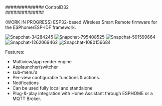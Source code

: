 ##############
  ControlD32                   
##############

(WORK IN PROGRESS)
ESP32-based Wireless Smart Remote firmware for the ESPhome/ESP-IDF framework.

![Snapchat-34284245](https://github.com/henriklud/ControlD32/assets/9981417/17363b4d-cac0-4c69-8c36-06ba419c5b30)
![Snapchat-795408525](https://github.com/henriklud/ControlD32/assets/9981417/ebe6b22c-04fd-4058-b60d-650c1a2c085a)
![Snapchat-591599664](https://github.com/henriklud/ControlD32/assets/9981417/535a7e16-52be-419a-a076-0eec3268b010)
![Snapchat-1262069462](https://github.com/henriklud/ControlD32/assets/9981417/ccc958cf-8bba-4bd5-9031-fd2525ce8a34)
![Snapchat-1080156684](https://github.com/henriklud/ControlD32/assets/9981417/d7f28e99-ea3b-4794-b90c-1a6c07291eec)


Features:
* Multiview/app render engine
* Applauncher/switcher
* sub-menu's
* Per-view configurable functions & actions.
* Notifications
* Can be used fully local and standalone
* Plug-&-play integration with Home Assistant through ESPHOME or a MQTT Broker.
